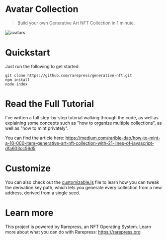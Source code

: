 # Avatar Collection

> Build your own Generative Art NFT Collection in 1 minute.

![avatars](avatars.gif)

# Quickstart

Just run the following to get started:

```
git clone https://github.com/rarepress/generative-nft.git
npm install
node index
```

# Read the Full Tutorial

I've written a full step-by-step tutorial walking through the code, as well as explaining some concepts such as "how to organize multiple collections", as well as "how to mint privately".

You can find the article here: https://medium.com/rarible-dao/how-to-mint-a-10-000-item-generative-art-nft-collection-with-21-lines-of-javascript-dfa603cc56d5

# Customize

You can also check out the [customizable.js](customizable.js) file to learn how you can tweak the derivation key path, which lets you generate every collection from a new address, derived from a single seed.

# Learn more

This project is powered by Rarepress, an NFT Operating System. Learn more about what you can do with Rarepress: https://rarepress.org
